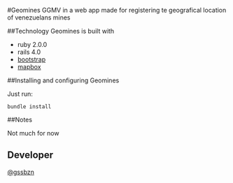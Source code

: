 #Geomines
GGMV in a web app made for registering te geografical location of venezuelans mines

##Technology
Geomines is built with

* ruby 2.0.0
* rails 4.0
* [bootstrap](http://getbootstrap.com/)
* [mapbox](https://www.mapbox.com/)

##Installing and configuring Geomines

Just run:

    bundle install

##Notes

Not much for now

## Developer
[@gssbzn](https://twitter.com/gssbzn)
